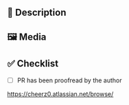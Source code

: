 ## 📝 Description

## 🖼️ Media

## ✅ Checklist
* [ ] PR has been proofread by the author

https://cheerz0.atlassian.net/browse/
